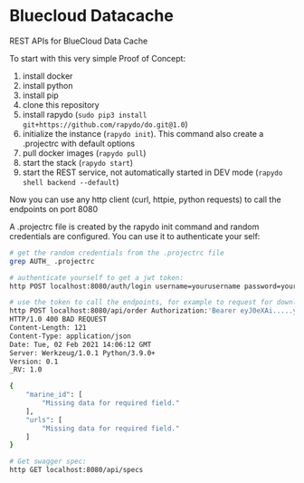 # Bluecloud Datacache

REST APIs for BlueCloud Data Cache

To start with this very simple Proof of Concept:

1.  install docker
2.  install python
3.  install pip
4.  clone this repository
5.  install rapydo (`sudo pip3 install git+https://github.com/rapydo/do.git@1.0`)
6.  initialize the instance (`rapydo init`). This command also create a .projectrc with default options
7.  pull docker images (`rapydo pull`)
8.  start the stack (`rapydo start`)
9.  start the REST service, not automatically started in DEV mode (`rapydo shell backend --default`)

Now you can use any http client (curl, httpie, python requests) to call the endpoints on port 8080

A .projectrc file is created by the rapydo init command and random credentials are configured. You can use it to authenticate your self:

```bash
# get the random credentials from the .projectrc file
grep AUTH_ .projectrc

# authenticate yourself to get a jwt token:
http POST localhost:8080/auth/login username=yourusername password=yourpassword

# use the token to call the endpoints, for example to request for download urls:
http POST localhost:8080/api/order Authorization:'Bearer eyJ0eXAi.....your...token....nxUGlUfOjA049Tfw'
HTTP/1.0 400 BAD REQUEST
Content-Length: 121
Content-Type: application/json
Date: Tue, 02 Feb 2021 14:06:12 GMT
Server: Werkzeug/1.0.1 Python/3.9.0+
Version: 0.1
_RV: 1.0

{
    "marine_id": [
        "Missing data for required field."
    ],
    "urls": [
        "Missing data for required field."
    ]
}

# Get swagger spec:
http GET localhost:8080/api/specs
```
